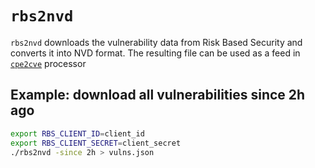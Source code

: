 # `rbs2nvd`

`rbs2nvd` downloads the vulnerability data from Risk Based Security and converts it into NVD format. The resulting file can be used as a feed in [`cpe2cve`](https://github.com/Daviid-P/nvdtools/tree/master/cmd/cpe2cve) processor

## Example: download all vulnerabilities since 2h ago

```bash
export RBS_CLIENT_ID=client_id
export RBS_CLIENT_SECRET=client_secret
./rbs2nvd -since 2h > vulns.json
```
